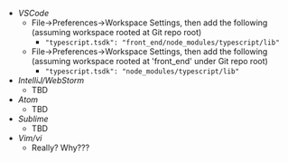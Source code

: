 * _VSCode_
  * File->Preferences->Workspace Settings, then add the following (assuming workspace rooted at Git repo root)
    * `"typescript.tsdk": "front_end/node_modules/typescript/lib"`
  * File->Preferences->Workspace Settings, then add the following (assuming workspace rooted at 'front_end' under Git repo root)
    * `"typescript.tsdk": "node_modules/typescript/lib"`
* _IntelliJ/WebStorm_
  * TBD
* _Atom_
  * TBD
* _Sublime_
  * TBD
* _Vim/vi_
  * Really? Why???
